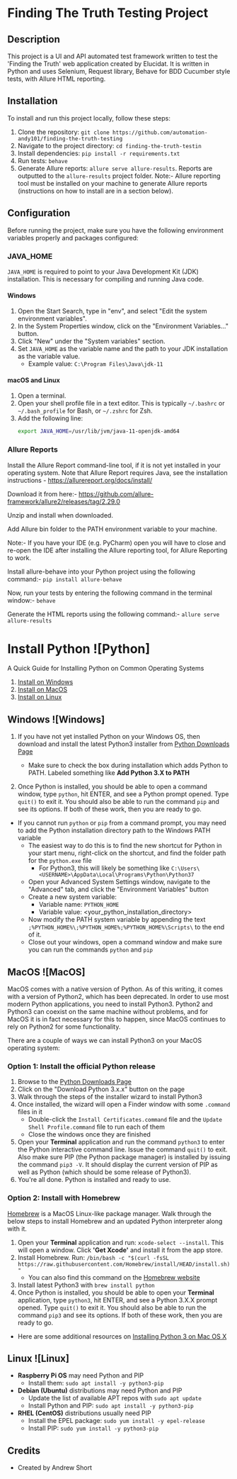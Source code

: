 # Finding The Truth Testing Project

## Description

This project is a UI and API automated test framework written to test the 'Finding the Truth' web application created by Elucidat. It is written in Python and uses Selenium, Request library, Behave for BDD Cucumber style tests, with Allure HTML reporting.

## Installation

To install and run this project locally, follow these steps:

1. Clone the repository: `git clone https://github.com/automation-andy101/finding-the-truth-testing`
2. Navigate to the project directory: `cd finding-the-truth-testin`
3. Install dependencies: `pip install -r requirements.txt`
4. Run tests: `behave`
5. Generate Allure reports: `allure serve allure-results`. Reports are outputted to the `allure-results` project folder. 
Note:- Allure reporting tool must be installed on your machine to generate Allure reports (instructions on how to install are in a section below). 

## Configuration

Before running the project, make sure you have the following environment variables properly and packages configured:

### JAVA_HOME

`JAVA_HOME` is required to point to your Java Development Kit (JDK) installation. This is necessary for compiling and running Java code.

#### Windows

1. Open the Start Search, type in "env", and select "Edit the system environment variables".
2. In the System Properties window, click on the "Environment Variables..." button.
3. Click "New" under the "System variables" section.
4. Set `JAVA_HOME` as the variable name and the path to your JDK installation as the variable value.
   - Example value: `C:\Program Files\Java\jdk-11`

#### macOS and Linux

1. Open a terminal.
2. Open your shell profile file in a text editor. This is typically `~/.bashrc` or `~/.bash_profile` for Bash, or `~/.zshrc` for Zsh.
3. Add the following line:
   ```sh
   export JAVA_HOME=/usr/lib/jvm/java-11-openjdk-amd64


### Allure Reports

Install the Allure Report command-line tool, if it is not yet installed in your operating system. Note that Allure Report requires Java, see the installation instructions - https://allurereport.org/docs/install/

Download it from here:-
https://github.com/allure-framework/allure2/releases/tag/2.29.0

Unzip and install when downloaded.

Add Allure bin folder to the PATH environment variable to your machine.

Note:- If you have your IDE (e.g. PyCharm) open you will have to close and re-open the IDE after installing the Allure reporting tool, for Allure Reporting to work.

Install allure-behave into your Python project using the following command:-
`pip install allure-behave`

Now, run your tests by entering the following command in the terminal window:-
`behave`

Generate the HTML reports using the following command:-
`allure serve allure-results`


# **Install Python** ![Python]

A Quick Guide for Installing Python on Common Operating Systems

1. [Install on Windows](#windows-)
2. [Install on MacOS](#macos-)
3. [Install on Linux](#linux-)


## **Windows** ![Windows]
1. If you have not yet installed Python on your Windows OS, then download and install the latest Python3 installer from [Python Downloads Page](https://www.python.org/downloads/)
   - Make sure to check the box during installation which adds Python to PATH. Labeled something like **Add Python 3.X to PATH**

2. Once Python is installed, you should be able to open a command window, type `python`, hit ENTER, and see a Python prompt opened. Type `quit()` to exit it. You should also be able to run the command `pip` and see its options. If both of these work, then you are ready to go.
  - If you cannot run `python` or `pip` from a command prompt, you may need to add the Python installation directory path to the Windows PATH variable
    - The easiest way to do this is to find the new shortcut for Python in your start menu, right-click on the shortcut, and find the folder path for the `python.exe` file
      - For Python3, this will likely be something like `C:\Users\<USERNAME>\AppData\Local\Programs\Python\Python37`
    - Open your Advanced System Settings window, navigate to the "Advanced" tab, and click the "Environment Variables" button
    - Create a new system variable:
      - Variable name: `PYTHON_HOME`
      - Variable value: <your_python_installation_directory>
    - Now modify the PATH system variable by appending the text `;%PYTHON_HOME%\;%PYTHON_HOME%;%PYTHON_HOME%\Scripts\` to the end of it.
    - Close out your windows, open a command window and make sure you can run the commands `python` and `pip`

## **MacOS** ![MacOS]
MacOS comes with a native version of Python. As of this writing, it comes with a version of Python2, which has been deprecated. In order to use most modern Python applications, you need to install Python3. Python2 and Python3 can coexist on the same machine without problems, and for MacOS it is in fact necessary for this to happen, since MacOS continues to rely on Python2 for some functionality.

There are a couple of ways we can install Python3 on your MacOS operating system:

### Option 1: Install the official Python release
1. Browse to the [Python Downloads Page](https://www.python.org/downloads/)
2. Click on the "Download Python 3.x.x" button on the page
3. Walk through the steps of the installer wizard to install Python3
4. Once installed, the wizard will open a Finder window with some `.command` files in it
    - Double-click the `Install Certificates.command` file and the `Update Shell Profile.command` file to run each of them
    - Close the windows once they are finished
6. Open your **Terminal** application and run the command `python3` to enter the Python interactive command line. Issue the command `quit()` to exit. Also make sure PIP (the Python package manager) is installed by issuing the command `pip3 -V`. It should display the current version of PIP as well as Python (which should be some release of Python3).
7. You're all done. Python is installed and ready to use.

### Option 2: Install with Homebrew
[Homebrew](https://brew.sh/) is a MacOS Linux-like package manager. Walk through the below steps to install Homebrew and an updated Python interpreter along with it.

1. Open your **Terminal** application and run: `xcode-select --install`. This will open a window. Click **'Get Xcode'** and install it from the app store.
2. Install Homebrew. Run: `/bin/bash -c "$(curl -fsSL https://raw.githubusercontent.com/Homebrew/install/HEAD/install.sh)"`
   - You can also find this command on the [Homebrew website](https://brew.sh/)
3. Install latest Python3 with `brew install python`
4. Once Python is installed, you should be able to open your **Terminal** application, type `python3`, hit ENTER, and see a Python 3.X.X prompt opened. Type `quit()` to exit it. You should also be able to run the command `pip3` and see its options. If both of these work, then you are ready to go.
  - Here are some additional resources on [Installing Python 3 on Mac OS X](https://docs.python-guide.org/starting/install3/osx/)

## **Linux** ![Linux]
- **Raspberry Pi OS** may need Python and PIP
  - Install them: `sudo apt install -y python3-pip`
- **Debian (Ubuntu)** distributions may need Python and PIP
  - Update the list of available APT repos with `sudo apt update`
  - Install Python and PIP: `sudo apt install -y python3-pip`
- **RHEL (CentOS)** distributions usually need PIP
  - Install the EPEL package: `sudo yum install -y epel-release`
  - Install PIP: `sudo yum install -y python3-pip`

    

## Credits

- Created by Andrew Short
